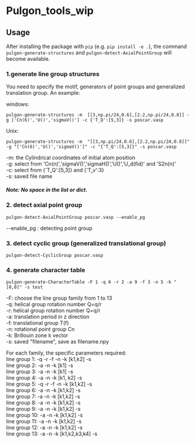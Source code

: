 # Pulgon_tools_wip



## Usage
After installing the package with `pip` (e.g. `pip install -e .`), the command `pulgon-generate-structures` and `pulgon-detect-AxialPointGroup` will become available.

### 1.generate line group structures
 You need to specify the motif, generators of point groups and generalized translation group. An example:

windows:
```
pulgon-generate-structures -m  [[3,np.pi/24,0.6],[2.2,np.pi/24,0.8]] -g ['Cn(6)','U()','sigmaV()'] -c {'T_Q':[5,3]} -s poscar.vasp
```   
Unix:
```
pulgon-generate-structures -m  "[[3,np.pi/24,0.6],[2.2,np.pi/24,0.8]]" -g "['Cn(6)','U()','sigmaV()']" -c "{'T_Q':[5,3]}" -s poscar.vasp
```   


-m: the Cylindrical coordinates of initial atom position   
-g: select from 'Cn(n)','sigmaV()','sigmaH()','U()','U_d(fid)' and 'S2n(n)'  
-c: select from {'T_Q':[5,3]} and {'T_v':3}  
-s: saved file name  

##### Note: No space in the list or dict.


### 2. detect axial point group
```
pulgon-detect-AxialPointGroup poscar.vasp --enable_pg
```

--enable_pg : detecting point group


### 3. detect cyclic group (generalized translational group)
```
pulgon-detect-CyclicGroup poscar.vasp
```


### 4. generate character table
```
pulgon-generate-CharacterTable -F 1 -q 6 -r 2 -a 9 -f 3 -n 5 -k "[0,0]" -s test
```

-F: choose the line group family from 1 to 13  
-q: helical group rotation number Q=q/r  
-r: helical group rotation number Q=q/r  
-a: translation period in z direction  
-f: translational group T(f)  
-n: rotational point group Cn   
-k: Brillouin zone k vector   
-s: saved "filename", save as filename.npy
  
For each family, the specific parameters required:   
line group 1: -q -r -f -n -k [k1,k2] -s  
line group 2: -a -n -k [k1] -s  
line group 3: -a -n -k [k1] -s  
line group 4: -a -n -k [k1, k2] -s  
line group 5: -q -r -f -n -k [k1,k2] -s  
line group 6: -a -n -k [k1,k2] -s   
line group 7: -a -n -k [k1,k2] -s      
line group 8: -a -n -k [k1,k2] -s     
line group 9: -a -n -k [k1,k2] -s   
line group 10: -a -n -k [k1,k2] -s   
line group 11: -a -n -k [k1,k2] -s   
line group 12: -a -n -k [k1,k2] -s   
line group 13: -a -n -k [k1,k2,k3,k4] -s   
